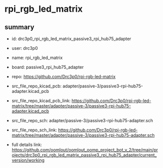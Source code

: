 # rpi_rgb_led_matrix
 
## summary 
* id: drc3p0_rpi_rgb_led_matrix_passive3_rpi_hub75_adapter
* user: drc3p0
* name: rpi_rgb_led_matrix
* board: passive3_rpi_hub75_adapter
* repo: https://github.com/Drc3p0/rpi-rgb-led-matrix
* src_file_repo_kicad_pcb: adapter/passive-3/passive3-rpi-hub75-adapter.kicad_pcb
* src_file_repo_kicad_pcb_link: https://github.com/Drc3p0/rpi-rgb-led-matrix/tree/master/adapter/passive-3/passive3-rpi-hub75-adapter.kicad_pcb


* src_file_repo_sch: adapter/passive-3/passive3-rpi-hub75-adapter.sch
* src_file_repo_sch_link: https://github.com/Drc3p0/rpi-rgb-led-matrix/tree/master/adapter/passive-3/passive3-rpi-hub75-adapter.sch
* full details link: https://github.com/oomlout/oomlout_oomp_project_bot_v_2/tree/main/projects/drc3p0_rpi_rgb_led_matrix_passive3_rpi_hub75_adapter/current_version/working  







